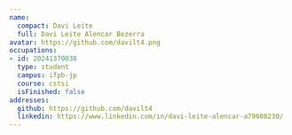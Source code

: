 ```yaml
---
name:
  compact: Davi Leite
  full: Davi Leite Alencar Bezerra
avatar: https://github.com/davilt4.png
occupations:
- id: 20241370038
  type: student
  campus: ifpb-jp
  course: cstsi
  isFinished: false
addresses:
  github: https://github.com/davilt4
  linkedin: https://www.linkedin.com/in/davi-leite-alencar-a79608230/
---
```

